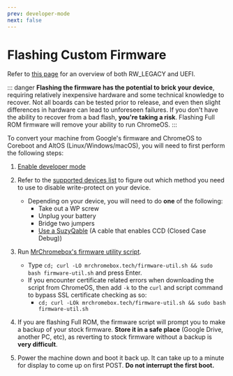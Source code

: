```yaml
---
prev: developer-mode
next: false
---
```


# Flashing Custom Firmware

Refer to [this page](allaboutfirmware.html) for an overview of both RW_LEGACY and UEFI.

::: danger
**Flashing the firmware has the potential to brick your device**, requiring relatively inexpensive hardware and some technical knowledge to recover. Not all boards can be tested prior to release, and even then slight differences in hardware can lead to unforeseen failures. If you don't have the ability to recover from a bad flash, **you're taking a risk**. Flashing Full ROM firmware will remove your ability to run ChromeOS.
:::

To convert your machine from Google's firmware and ChromeOS to Coreboot and AltOS (Linux/Windows/macOS), you will need to first perform the following steps:

1. [Enable developer mode](developer-mode)
2. Refer to the [supported devices list](supported-devices.html) to figure out which method you need to use to disable write-protect on your device.
    * Depending on your device, you will need to do **one** of the following:
        * Take out a WP screw
        * Unplug your battery
        * Bridge two jumpers
        * [Use a SuzyQable](suzyq) (A cable that enables CCD (Closed Case Debug))
        
3. Run [MrChromebox's firmware utility script](https://mrchromebox.tech/#fwscript).
    * Type `cd; curl -LO mrchromebox.tech/firmware-util.sh && sudo bash firmware-util.sh` and press Enter.
    * If you encounter certificate related errors when downloading the script from ChromeOS, then add `-k` to the `curl` and script command to bypass SSL certificate checking as so:
        * `cd; curl -LOk mrchromebox.tech/firmware-util.sh && sudo bash firmware-util.sh`
4. If you are flashing Full ROM, the firmware script will prompt you to make a backup of your stock firmware. **Store it in a safe place** (Google Drive, another PC, etc), as reverting to stock firmware without a backup is **very difficult**.
5. Power the machine down and boot it back up. It can take up to a minute for display to come up on first POST. **Do not interrupt the first boot.**
